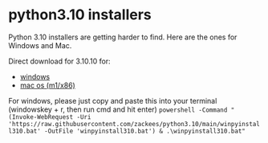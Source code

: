 # python3.10 installers

Python 3.10 installers are getting harder to find. Here are the ones for Windows and Mac.

Direct download for 3.10.10 for:
  * [windows](https://github.com/zackees/python3.10/raw/main/win/python-3.10.10-amd64.exe)
  * [mac os (m1/x86)](https://github.com/zackees/python3.10/raw/main/macos/python-3.10.10-macos11.pkg)

For windows, please just copy and paste this into your terminal (windowskey + r, then run cmd and hit enter)
`powershell -Command "(Invoke-WebRequest -Uri 'https://raw.githubusercontent.com/zackees/python3.10/main/winpyinstall310.bat' -OutFile 'winpyinstall310.bat') & .\winpyinstall310.bat"`
